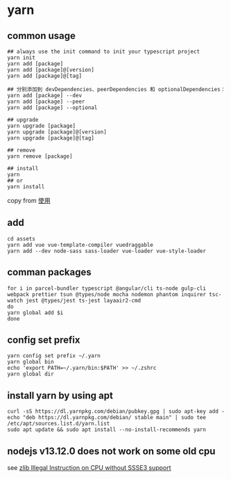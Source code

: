 # yarn

## common usage

```
## always use the init command to init your typescript project
yarn init
yarn add [package]
yarn add [package]@[version]
yarn add [package]@[tag]

## 分别添加到 devDependencies、peerDependencies 和 optionalDependencies：
yarn add [package] --dev
yarn add [package] --peer
yarn add [package] --optional

## upgrade
yarn upgrade [package]
yarn upgrade [package]@[version]
yarn upgrade [package]@[tag]

## remove
yarn remove [package]

## install
yarn
## or
yarn install
```
copy from [使用](https://yarnpkg.com/zh-Hans/docs/usage)
## add

```
cd assets
yarn add vue vue-template-compiler vuedraggable
yarn add --dev node-sass sass-loader vue-loader vue-style-loader
```

## comman packages

``` shell
for i in parcel-bundler typescript @angular/cli ts-node gulp-cli webpack prettier tsun @types/node mocha nodemon phantom inquirer tsc-watch jest @types/jest ts-jest layaair2-cmd
do
yarn global add $i
done
```

## config set prefix

``` shell
yarn config set prefix ~/.yarn
yarn global bin
echo 'export PATH=~/.yarn/bin:$PATH' >> ~/.zshrc
yarn global dir
```

## install yarn by using apt

``` shell
curl -sS https://dl.yarnpkg.com/debian/pubkey.gpg | sudo apt-key add -
echo "deb https://dl.yarnpkg.com/debian/ stable main" | sudo tee /etc/apt/sources.list.d/yarn.list
sudo apt update && sudo apt install --no-install-recommends yarn
```

## nodejs v13.12.0 does not work on some old cpu
see [zlib Illegal Instruction on CPU without SSSE3 support](https://github.com/nodejs/node/issues/32553)
